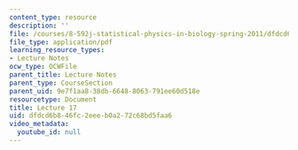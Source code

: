 ```yaml
---
content_type: resource
description: ''
file: /courses/8-592j-statistical-physics-in-biology-spring-2011/dfdcd6b846fc2eeeb0a272c68bd5faa6_MIT8_592JS11_lec17.pdf
file_type: application/pdf
learning_resource_types:
- Lecture Notes
ocw_type: OCWFile
parent_title: Lecture Notes
parent_type: CourseSection
parent_uid: 9e7f1aa8-38db-6648-8063-791ee60d518e
resourcetype: Document
title: Lecture 17
uid: dfdcd6b8-46fc-2eee-b0a2-72c68bd5faa6
video_metadata:
  youtube_id: null
---
```

